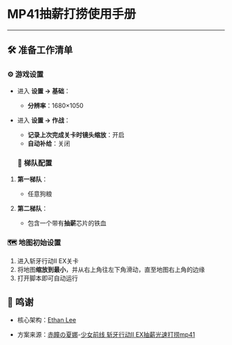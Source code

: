 # MP41抽薪打捞使用手册

---

## 🛠 准备工作清单

### ⚙️ 游戏设置
- 进入 **设置 → 基础**：
  - **分辨率**：1680×1050
- 进入 **设置 → 作战**：
  - **记录上次完成关卡时镜头缩放**：开启
  - **自动补给**：关闭

  ### 👥 梯队配置
1. **第一梯队**：
   - 任意狗粮
   
2. **第二梯队**：
   - 包含一个带有**抽薪**芯片的铁血

### 🗺 地图初始设置
   1. 进入斩牙行动Ⅱ EX关卡
   2. 将地图**缩放到最小**，并从右上角往左下角滑动，直至地图右上角的边缘
   3. 打开脚本即可自动运行

## 🙏 鸣谢

- 核心架构：[Ethan Lee](https://github.com/hake971920)

- 方案来源：[赤瞳の夏娜](https://space.bilibili.com/3283136)-[少女前线 斩牙行动Ⅱ EX抽薪光速打捞mp41](https://www.bilibili.com/video/BV1gUumztE9R/)